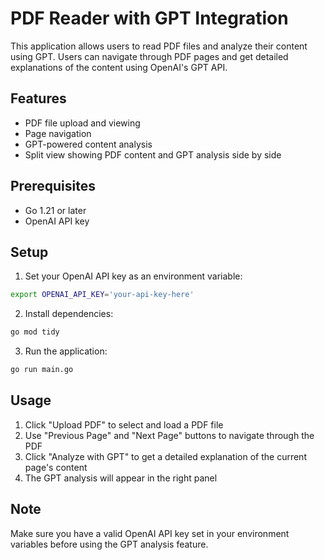 # PDF Reader with GPT Integration

This application allows users to read PDF files and analyze their content using GPT. Users can navigate through PDF pages and get detailed explanations of the content using OpenAI's GPT API.

## Features

- PDF file upload and viewing
- Page navigation
- GPT-powered content analysis
- Split view showing PDF content and GPT analysis side by side

## Prerequisites

- Go 1.21 or later
- OpenAI API key

## Setup

1. Set your OpenAI API key as an environment variable:
```bash
export OPENAI_API_KEY='your-api-key-here'
```

2. Install dependencies:
```bash
go mod tidy
```

3. Run the application:
```bash
go run main.go
```

## Usage

1. Click "Upload PDF" to select and load a PDF file
2. Use "Previous Page" and "Next Page" buttons to navigate through the PDF
3. Click "Analyze with GPT" to get a detailed explanation of the current page's content
4. The GPT analysis will appear in the right panel

## Note

Make sure you have a valid OpenAI API key set in your environment variables before using the GPT analysis feature.
